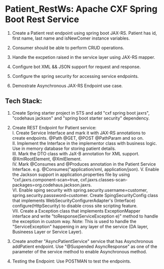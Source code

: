 # Patient_RestWs: Apache CXF Spring Boot Rest Service

1. Create a Patient rest endpoint using spring boot JAX-RS. Patient has id, first name, last name and isNewComer instance variables.  
2. Consumer should be able to perform CRUD operations. 
3. Handle the excpetion raised in the service layer using JAX-RS mapper.
4. Configure bot XML && JSON support for request and response.
5. Configure the spring security for accessing service endpoints. 

6. Demostrate Asynchronous JAX-RS Endpoint use case.

## Tech Stack:

1. Create Spring starter project in STS and add "cxf spring boot jaxrs", "codehaus jackson" and "spring boot starter security" dependency. 
2. Create REST Endpoint for Patient service:           
    I. Create Service Interface and mark it with JAX-RS annotations to create endpoints. @Path @GET, @POST @PathParam and so on.          
    II. Implement the Interface in the implementor class with business logic. Use in memory database for storing patient details.                 
    III. Mark the DTO class with JaX-B annotation for XML support. @XmlRootElement, @XmlElement.         
    IV. Mark @Consumes and @Produces annotation in the Patient Service Interface. e.g.  @Consumes("application/xml, application/json).
    V. Enable the Jackson support in application.properties file by using "cxf.jaxrs.component-scan=true, 
    cxf.jaxrs.classes-scan-packages=org.codehaus.jackson.jaxrs.            
    VI. Enable sping security with spring.security.username=customer, spring.security.passsword=customer. Create SpingSecurityConfig class that implements
    WebSecurityConfigurerAdapter's (Interface) configure(HttpSecurity) to disable cross site scripting feature.           
    VII. Create a Exception class that implements ExceptionMapper<ServiceException> interface and write "toResponse(ServiceException e)" method to handle the 
    exception in custom way. Note: This is used to handle the "ServiceException" happening in any layer of the service (DA layer, Busineess Layer 
    or Service Layer).          
    
  3. Create another "AsyncPatientService" service that has Asynchronous addPatient endpoint. Use "@Suspended AsyncResponse" as one of the parameter of the service 
  method to enable Asynchronous method.  
    
  3. Testing the Endpoint: Use POSTMAN to test the endpoints.
